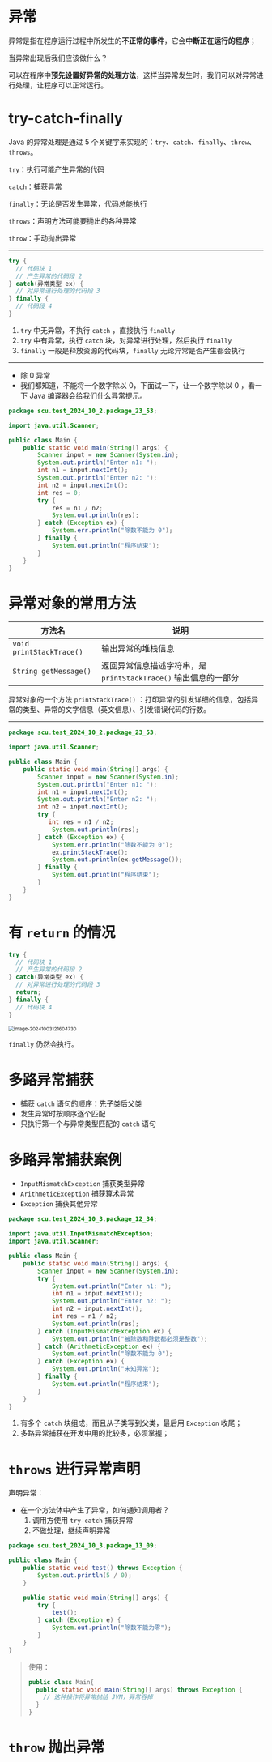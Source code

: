 # 异常

异常是指在程序运行过程中所发生的**不正常的事件**，它会**中断正在运行的程序**；

当异常出现后我们应该做什么？

可以在程序中**预先设置好异常的处理方法**，这样当异常发生时，我们可以对异常进行处理，让程序可以正常运行。

# try-catch-finally

Java 的异常处理是通过 5 个关键字来实现的：`try`、`catch`、`finally`、`throw`、`throws`。

`try`：执行可能产生异常的代码

`catch`：捕获异常

`finally`：无论是否发生异常，代码总能执行

`throws`：声明方法可能要抛出的各种异常

`throw`：手动抛出异常

---

```java
try {
  // 代码块 1
  // 产生异常的代码段 2
} catch(异常类型 ex) {
  // 对异常进行处理的代码段 3
} finally {
  // 代码段 4
}
```

1. `try` 中无异常，不执行 `catch` ，直接执行 `finally`
2. `try` 中有异常，执行 `catch` 块，对异常进行处理，然后执行 `finally`
3. `finally` 一般是释放资源的代码块，`finally` 无论异常是否产生都会执行

---

- 除 0 异常
- 我们都知道，不能将一个数字除以 0，下面试一下，让一个数字除以 0 ，看一下 Java 编译器会给我们什么异常提示。

```java
package scu.test_2024_10_2.package_23_53;

import java.util.Scanner;

public class Main {
    public static void main(String[] args) {
        Scanner input = new Scanner(System.in);
        System.out.println("Enter n1: ");
        int n1 = input.nextInt();
        System.out.println("Enter n2: ");
        int n2 = input.nextInt();
        int res = 0;
        try {
            res = n1 / n2;
            System.out.println(res);
        } catch (Exception ex) {
            System.err.println("除数不能为 0");
        } finally {
            System.out.println("程序结束");
        }
    }
}
```

# 异常对象的常用方法

| 方法名                   | 说明                                                         |
| ------------------------ | ------------------------------------------------------------ |
| `void printStackTrace()` | 输出异常的堆栈信息                                           |
| `String getMessage()`    | 返回异常信息描述字符串，是 `printStackTrace()` 输出信息的一部分 |

异常对象的一个方法 `printStackTrace()` ：打印异常的引发详细的信息，包括异常的类型、异常的文字信息（英文信息）、引发错误代码的行数。

---

```java
package scu.test_2024_10_2.package_23_53;

import java.util.Scanner;

public class Main {
    public static void main(String[] args) {
        Scanner input = new Scanner(System.in);
        System.out.println("Enter n1: ");
        int n1 = input.nextInt();
        System.out.println("Enter n2: ");
        int n2 = input.nextInt();
        try {
           int res = n1 / n2;
            System.out.println(res);
        } catch (Exception ex) {
            System.err.println("除数不能为 0");
            ex.printStackTrace();
            System.out.println(ex.getMessage());
        } finally {
            System.out.println("程序结束");
        }
    }
}
```

# 有 `return` 的情况

```java
try {
  // 代码块 1
  // 产生异常的代码段 2
} catch(异常类型 ex) {
  // 对异常进行处理的代码段 3
  return;
} finally {
  // 代码块 4
}
```

<img src="https://leafalice-image.oss-cn-hangzhou.aliyuncs.com/img/image-20241003121604730.png" alt="image-20241003121604730" style="zoom:67%;" />

`finally` 仍然会执行。

# 多路异常捕获

- 捕获 `catch` 语句的顺序：先子类后父类
- 发生异常时按顺序逐个匹配
- 只执行第一个与异常类型匹配的 `catch` 语句

# 多路异常捕获案例

- `InputMismatchException` 捕获类型异常
- `ArithmeticException` 捕获算术异常
- `Exception` 捕获其他异常

```java
package scu.test_2024_10_3.package_12_34;

import java.util.InputMismatchException;
import java.util.Scanner;

public class Main {
    public static void main(String[] args) {
        Scanner input = new Scanner(System.in);
        try {
            System.out.println("Enter n1: ");
            int n1 = input.nextInt();
            System.out.println("Enter n2: ");
            int n2 = input.nextInt();
            int res = n1 / n2;
            System.out.println(res);
        } catch (InputMismatchException ex) {
            System.out.println("被除数和除数都必须是整数");
        } catch (ArithmeticException ex) {
            System.out.println("除数不能为 0");
        } catch (Exception ex) {
            System.out.println("未知异常");
        } finally {
            System.out.println("程序结束");
        }
    }
}
```

1. 有多个 `catch` 块组成，而且从子类写到父类，最后用 `Exception` 收尾；
2. 多路异常捕获在开发中用的比较多，必须掌握；

# `throws` 进行异常声明

声明异常：

- 在一个方法体中产生了异常，如何通知调用者？
  1. 调用方使用 `try-catch` 捕获异常
  2. 不做处理，继续声明异常

```java
package scu.test_2024_10_3.package_13_09;

public class Main {
    public static void test() throws Exception {
        System.out.println(5 / 0);
    }

    public static void main(String[] args) {
        try {
            test();
        } catch (Exception e) {
            System.out.println("除数不能为零");
        }
    }
}
```

> 使用：
>
> ```java
> public class Main{
>   public static void main(String[] args) throws Exception {
>     // 这种操作将异常抛给 JVM，异常吞掉
>   }
> }
> ```

# `throw` 抛出异常

